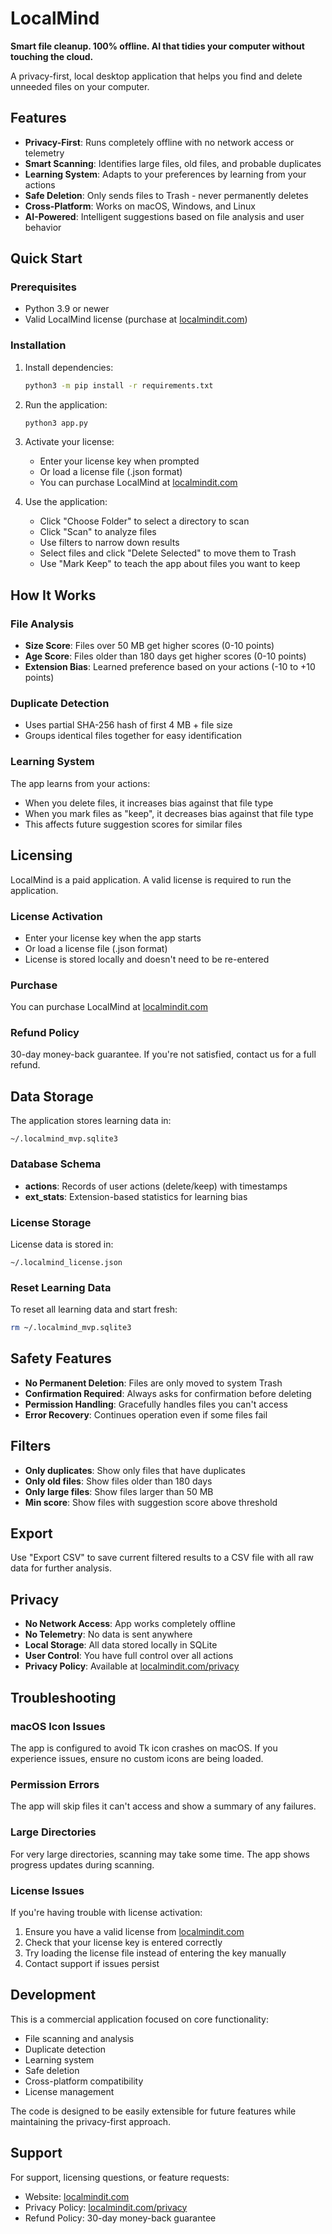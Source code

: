 # LocalMind

**Smart file cleanup. 100% offline. AI that tidies your computer without touching the cloud.**

A privacy-first, local desktop application that helps you find and delete unneeded files on your computer.

## Features

- **Privacy-First**: Runs completely offline with no network access or telemetry
- **Smart Scanning**: Identifies large files, old files, and probable duplicates
- **Learning System**: Adapts to your preferences by learning from your actions
- **Safe Deletion**: Only sends files to Trash - never permanently deletes
- **Cross-Platform**: Works on macOS, Windows, and Linux
- **AI-Powered**: Intelligent suggestions based on file analysis and user behavior

## Quick Start

### Prerequisites

- Python 3.9 or newer
- Valid LocalMind license (purchase at [localmindit.com](https://localmindit.com))

### Installation

1. Install dependencies:
   ```bash
   python3 -m pip install -r requirements.txt
   ```

2. Run the application:
   ```bash
   python3 app.py
   ```

3. Activate your license:
   - Enter your license key when prompted
   - Or load a license file (.json format)
   - You can purchase LocalMind at [localmindit.com](https://localmindit.com)

4. Use the application:
   - Click "Choose Folder" to select a directory to scan
   - Click "Scan" to analyze files
   - Use filters to narrow down results
   - Select files and click "Delete Selected" to move them to Trash
   - Use "Mark Keep" to teach the app about files you want to keep

## How It Works

### File Analysis
- **Size Score**: Files over 50 MB get higher scores (0-10 points)
- **Age Score**: Files older than 180 days get higher scores (0-10 points)
- **Extension Bias**: Learned preference based on your actions (-10 to +10 points)

### Duplicate Detection
- Uses partial SHA-256 hash of first 4 MB + file size
- Groups identical files together for easy identification

### Learning System
The app learns from your actions:
- When you delete files, it increases bias against that file type
- When you mark files as "keep", it decreases bias against that file type
- This affects future suggestion scores for similar files

## Licensing

LocalMind is a paid application. A valid license is required to run the application.

### License Activation
- Enter your license key when the app starts
- Or load a license file (.json format)
- License is stored locally and doesn't need to be re-entered

### Purchase
You can purchase LocalMind at [localmindit.com](https://localmindit.com)

### Refund Policy
30-day money-back guarantee. If you're not satisfied, contact us for a full refund.

## Data Storage

The application stores learning data in:
```
~/.localmind_mvp.sqlite3
```

### Database Schema
- **actions**: Records of user actions (delete/keep) with timestamps
- **ext_stats**: Extension-based statistics for learning bias

### License Storage
License data is stored in:
```
~/.localmind_license.json
```

### Reset Learning Data
To reset all learning data and start fresh:
```bash
rm ~/.localmind_mvp.sqlite3
```

## Safety Features

- **No Permanent Deletion**: Files are only moved to system Trash
- **Confirmation Required**: Always asks for confirmation before deleting
- **Permission Handling**: Gracefully handles files you can't access
- **Error Recovery**: Continues operation even if some files fail

## Filters

- **Only duplicates**: Show only files that have duplicates
- **Only old files**: Show files older than 180 days
- **Only large files**: Show files larger than 50 MB
- **Min score**: Show files with suggestion score above threshold

## Export

Use "Export CSV" to save current filtered results to a CSV file with all raw data for further analysis.

## Privacy

- **No Network Access**: App works completely offline
- **No Telemetry**: No data is sent anywhere
- **Local Storage**: All data stored locally in SQLite
- **User Control**: You have full control over all actions
- **Privacy Policy**: Available at [localmindit.com/privacy](https://localmindit.com/privacy)

## Troubleshooting

### macOS Icon Issues
The app is configured to avoid Tk icon crashes on macOS. If you experience issues, ensure no custom icons are being loaded.

### Permission Errors
The app will skip files it can't access and show a summary of any failures.

### Large Directories
For very large directories, scanning may take some time. The app shows progress updates during scanning.

### License Issues
If you're having trouble with license activation:
1. Ensure you have a valid license from [localmindit.com](https://localmindit.com)
2. Check that your license key is entered correctly
3. Try loading the license file instead of entering the key manually
4. Contact support if issues persist

## Development

This is a commercial application focused on core functionality:
- File scanning and analysis
- Duplicate detection
- Learning system
- Safe deletion
- Cross-platform compatibility
- License management

The code is designed to be easily extensible for future features while maintaining the privacy-first approach.

## Support

For support, licensing questions, or feature requests:
- Website: [localmindit.com](https://localmindit.com)
- Privacy Policy: [localmindit.com/privacy](https://localmindit.com/privacy)
- Refund Policy: 30-day money-back guarantee
